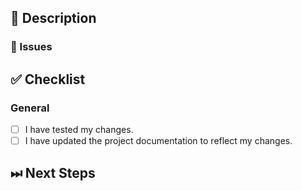
## 📖 Description

### 🎫 Issues

## ✅ Checklist

### General

<!--- Review the list and put an x in the boxes that apply. -->

- [ ] I have tested my changes.
- [ ] I have updated the project documentation to reflect my changes.

## ⏭ Next Steps

<!---
If there is relevant follow-up work to this PR, please list any existing issues or provide brief descriptions of what you would like to do next.
-->

